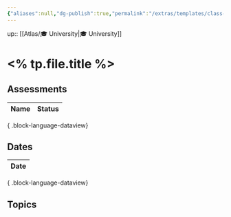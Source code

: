```yaml
---
{"aliases":null,"dg-publish":true,"permalink":"/extras/templates/class-template/","dgPassFrontmatter":true}
---
```



up:: [[Atlas/🎓 University\|🎓 University]]

# <% tp.file.title %>

## Assessments
| Name | Status |
| ---- | ------ |

{ .block-language-dataview}

## Dates

| Date |
| ---- |

{ .block-language-dataview}

## Topics
